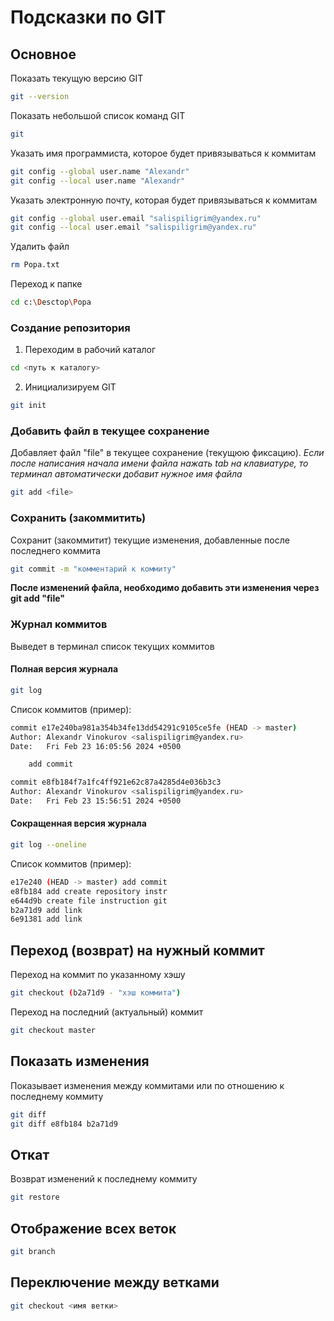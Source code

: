 # Подсказки по GIT

## Основное

Показать текущую версию GIT
```sh
git --version
```
Показать небольшой список команд GIT 
```sh
git
```
Указать имя программиста, которое будет привязываться к коммитам
```sh
git config --global user.name "Alexandr"
git config --local user.name "Alexandr"
```
Указать электронную почту, которая будет привязываться к коммитам
```sh
git config --global user.email "salispiligrim@yandex.ru"
git config --local user.email "salispiligrim@yandex.ru"
```
Удалить файл
```sh
rm Popa.txt
```
Переход к папке
```sh
cd c:\Desctop\Popa
```

### Создание репозитория

1. Переходим в рабочий каталог

```sh
cd <путь к каталогу>
```

2. Инициализируем GIT

```sh
git init
```

### Добавить файл в текущее сохранение

Добавляет файл "file" в текущее сохранение (текущюю фиксацию).
*Если после написания начала имени файла нажать tab на клавиатуре, то терминал автоматически добавит нужное имя файла*

```sh
git add <file>
```

### Сохранить (закоммитить)

Сохранит (закоммитит) текущие изменения, добавленные после последнего коммита

```sh
git commit -m "комментарий к коммиту"
```

**После изменений файла, необходимо добавить эти изменения через git add "file"**

### Журнал коммитов

Выведет в терминал список текущих коммитов

#### Полная версия журнала

```sh
git log
```
Список коммитов (пример):
```sh
commit e17e240ba981a354b34fe13dd54291c9105ce5fe (HEAD -> master)
Author: Alexandr Vinokurov <salispiligrim@yandex.ru>
Date:   Fri Feb 23 16:05:56 2024 +0500

    add commit

commit e8fb184f7a1fc4ff921e62c87a4285d4e036b3c3
Author: Alexandr Vinokurov <salispiligrim@yandex.ru>
Date:   Fri Feb 23 15:56:51 2024 +0500
```

#### Сокращенная версия журнала

```sh
git log --oneline
```

Список коммитов (пример):
```sh
e17e240 (HEAD -> master) add commit
e8fb184 add create repository instr
e644d9b create file instruction git
b2a71d9 add link
6e91381 add link
```

## Переход (возврат) на нужный коммит

Переход на коммит по указанному хэшу
```sh
git checkout (b2a71d9 - "хэш коммита")
```
Переход на последний (актуальный) коммит
```sh
git checkout master
```

## Показать изменения

Показывает изменения между коммитами или по отношению к последнему коммиту

```sh
git diff
git diff e8fb184 b2a71d9
```

## Откат

Возврат изменений к последнему коммиту
```sh
git restore
```

## Отображение всех веток
```sh
git branch
```
## Переключение между ветками

```sh
git checkout <имя ветки>
```
